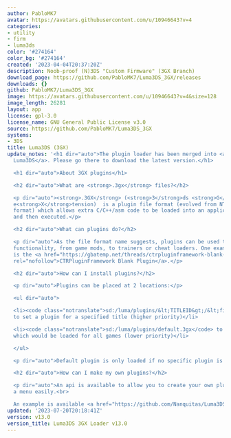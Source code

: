 ```yaml
---
author: PabloMK7
avatar: https://avatars.githubusercontent.com/u/10946643?v=4
categories:
- utility
- firm
- luma3ds
color: '#274164'
color_bg: '#274164'
created: '2023-04-04T20:37:20Z'
description: Noob-proof (N)3DS "Custom Firmware" (3GX Branch)
download_page: https://github.com/PabloMK7/Luma3DS_3GX/releases
downloads: {}
github: PabloMK7/Luma3DS_3GX
image: https://avatars.githubusercontent.com/u/10946643?v=4&size=128
image_length: 26281
layout: app
license: gpl-3.0
license_name: GNU General Public License v3.0
source: https://github.com/PabloMK7/Luma3DS_3GX
systems:
- 3DS
title: Luma3DS (3GX)
update_notes: '<h1 dir="auto">The plugin loader has been merged into <a href="https://github.com/LumaTeam/Luma3DS/releases/latest">official
  Luma3DS</a>. Please go there to download the latest version.</h1>

  <h1 dir="auto">About 3GX plugins</h1>

  <h2 dir="auto">What are <strong>.3gx</strong> files?</h2>

  <p dir="auto"><strong>.3GX</strong> (<strong>3</strong>ds <strong>G</strong>ame
  e<strong>X</strong>tension)  is a plugin file format (evolved from NTR''s <strong>.plg</strong>
  format) which allows extra C/C++/asm code to be loaded into an application at runtime
  and then executed.</p>

  <h2 dir="auto">What can plugins do?</h2>

  <p dir="auto">As the file format name suggests, plugins can be used to extend game
  functionality, from game mods, to trainers or cheat loaders. One example of a plugin
  is the <a href="https://gbatemp.net/threads/ctrpluginframework-blank-plugin-now-with-action-replay.487729/"
  rel="nofollow">CTRPluginFramework Blank Plugin</a>.</p>

  <h2 dir="auto">How can I install plugins?</h2>

  <p dir="auto">Plugins can be placed at 2 locations:</p>

  <ul dir="auto">

  <li><code class="notranslate">sd:/luma/plugins/&lt;TITLEID&gt;/&lt;filename&gt;.3gx</code>
  to set a plugin for a specified title (higher priority)</li>

  <li><code class="notranslate">sd:/luma/plugins/default.3gx</code> to set a plugin
  which would be loaded for all games (lower priority)</li>

  </ul>

  <p dir="auto">Default plugin is only loaded if no specific plugin is found.</p>

  <h2 dir="auto">How can I make my own plugins?</h2>

  <p dir="auto">An api is available to allow you to create your own plugins using
  a menu easily.<br>

  An example is available <a href="https://github.com/Nanquitas/Luma3DS-Plugin-sample">here</a>.</p>'
updated: '2023-07-20T20:18:41Z'
version: v13.0
version_title: Luma3DS 3GX Loader v13.0
---
```

